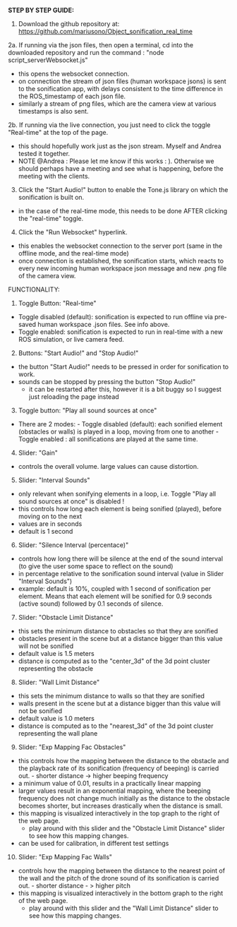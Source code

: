 **STEP BY STEP GUIDE:**

1. Download the github repository at: https://github.com/mariusono/Object_sonification_real_time 

2a. If running  via the json files, then open a terminal, cd into the downloaded repository and run the command : "node script_serverWebsocket.js" 
- this opens the websocket connection. 
- on connection the stream of json files (human workspace jsons) is sent to the sonification app, with delays consistent to the time difference in the ROS_timestamp of each json file. 
- similarly a stream of png files, which are the camera view at various timestamps is also sent. 

2b. If running via the live connection, you just need to click the toggle "Real-time" at the top of the page. 
- this should hopefully work just as the json stream. Myself and Andrea tested it together. 
- NOTE @Andrea : Please let me know if this works : ). Otherwise we should perhaps have a meeting and see what is happening, before the meeting with the clients. 
 
3. Click the "Start Audio!" button to enable the Tone.js library on which the sonification is built on. 
- in the case of the real-time mode, this needs to be done AFTER clicking the "real-time" toggle. 

4. Click the "Run Websocket" hyperlink.
- this enables the websocket connection to the server port (same in the offline mode, and the real-time mode)
- once connection is established, the sonification starts, which reacts to every new incoming human workspace json message and new .png file of the camera view. 


FUNCTIONALITY:

1. Toggle Button: "Real-time" 
- Toggle disabled (default): sonification is expected to run offline via pre-saved human workspace .json files. See info above.
- Toggle enabled: sonification is expected to run in real-time with a new ROS simulation, or live camera feed.

2. Buttons: "Start Audio!" and "Stop Audio!"
- the button "Start Audio!" needs to be pressed in order for sonification to work. 
- sounds can be stopped by pressing the button "Stop Audio!" 
     - it can be restarted after this, however it is a bit buggy so I suggest just reloading the page instead

3. Toggle button: "Play all sound sources at once" 
- There are 2 modes: 
       - Toggle disabled (default): each sonified element (obstacles or walls) is played in a loop, moving from one to another 
       - Toggle enabled : all sonifications are played at the same time.

4. Slider: "Gain"
- controls the overall volume. large values can cause distortion. 

5. Slider: "Interval Sounds"
- only relevant when sonifying elements in a loop, i.e. Toggle  "Play all sound sources at once"  is disabled !
- this controls how long each element is being sonified (played), before moving on to the next 
- values are in seconds
- default is 1 second

6. Slider: "Silence Interval (percentace)"
- controls how long there will be silence at the end of the sound interval (to give the user some space to reflect on the sound) 
- in percentage relative to the sonification sound interval (value in Slider "Interval Sounds")
- example: default is 10%, coupled with 1 second of sonification per element. Means that each element will be sonified for 0.9 seconds (active sound) followed by 0.1 seconds of silence. 

7. Slider: "Obstacle Limit Distance" 
- this sets the minimum distance to obstacles so that they are sonified
- obstacles present in the scene but at a distance bigger than this value will not be sonified
- default value is 1.5 meters
- distance is computed as to the "center_3d" of the 3d point cluster representing the obstacle

8. Slider: "Wall Limit Distance"
- this sets the minimum distance to walls so that they are sonified
- walls present in the scene but at a distance bigger than this value will not be sonified
- default value is 1.0 meters
- distance is computed as to the "nearest_3d" of the 3d point cluster representing the wall plane

9. Slider: "Exp Mapping Fac Obstacles"
- this controls how the mapping between the distance to the obstacle and the playback rate of its sonification (frequency of beeping) is carried out.
      - shorter distance -> higher beeping frequency
- a minimum value of 0.01, results in a practically linear mapping
- larger values result in an exponential mapping, where the beeping frequency does not change much initially as the distance to the obstacle becomes shorter, but increases drastically when the distance is small. 
- this mapping is visualized interactively in the top graph to the right of the web page. 
     - play around with this slider and the "Obstacle Limit Distance" slider to see how this mapping changes.
- can be used for calibration, in different test settings

10. Slider: "Exp Mapping Fac Walls"
- controls how the mapping between the distance to the nearest point of the wall and the pitch of the drone sound of its sonification is carried out.
      - shorter distance - > higher pitch 
- this mapping is visualized interactively in the bottom graph to the right of the web page. 
     - play around with this slider and the "Wall Limit Distance" slider to see how this mapping changes.
